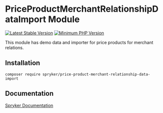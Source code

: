 # PriceProductMerchantRelationshipDataImport Module
[![Latest Stable Version](https://poser.pugx.org/spryker/price-product-merchant-relationship-data-import/v/stable.svg)](https://packagist.org/packages/spryker/price-product-merchant-relationship-data-import)
[![Minimum PHP Version](https://img.shields.io/badge/php-%3E%3D%208.3-8892BF.svg)](https://php.net/)

This module has demo data and importer for price products for merchant relations.

## Installation

```
composer require spryker/price-product-merchant-relationship-data-import
```

## Documentation

[Spryker Documentation](https://docs.spryker.com)

